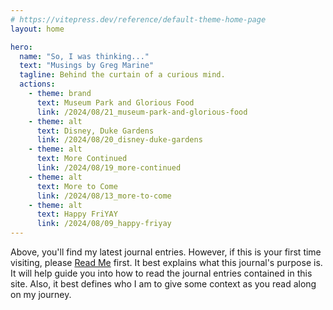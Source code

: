 ```yaml
---
# https://vitepress.dev/reference/default-theme-home-page
layout: home

hero:
  name: "So, I was thinking..."
  text: "Musings by Greg Marine"
  tagline: Behind the curtain of a curious mind.
  actions:
    - theme: brand
      text: Museum Park and Glorious Food
      link: /2024/08/21_museum-park-and-glorious-food
    - theme: alt
      text: Disney, Duke Gardens
      link: /2024/08/20_disney-duke-gardens
    - theme: alt
      text: More Continued
      link: /2024/08/19_more-continued
    - theme: alt
      text: More to Come
      link: /2024/08/13_more-to-come
    - theme: alt
      text: Happy FriYAY
      link: /2024/08/09_happy-friyay
---
```


Above, you'll find my latest journal entries. However, if this is your first time visiting, please [Read Me](read-me) first. It best explains what this journal's purpose is. It will help guide you into how to read the journal entries contained in this site. Also, it best defines who I am to give some context as you read along on my journey.